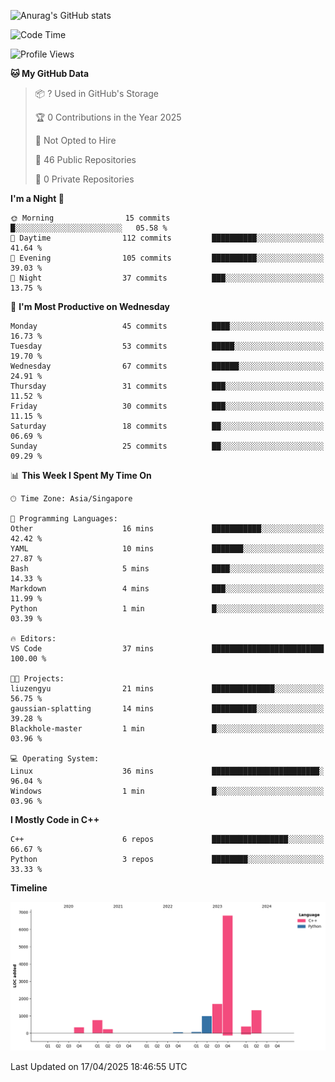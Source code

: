 ![Anurag's GitHub stats](https://github-readme-stats.vercel.app/api?username=OnePointFive99&show_icons=true&theme=transparent)

<!--START_SECTION:waka-->
![Code Time](http://img.shields.io/badge/Code%20Time-228%20hrs%2027%20mins-blue)

![Profile Views](http://img.shields.io/badge/Profile%20Views-0-blue)

**🐱 My GitHub Data** 

> 📦 ? Used in GitHub's Storage 
 > 
> 🏆 0 Contributions in the Year 2025
 > 
> 🚫 Not Opted to Hire
 > 
> 📜 46 Public Repositories 
 > 
> 🔑 0 Private Repositories 
 > 
**I'm a Night 🦉** 

```text
🌞 Morning                15 commits          █░░░░░░░░░░░░░░░░░░░░░░░░   05.58 % 
🌆 Daytime                112 commits         ██████████░░░░░░░░░░░░░░░   41.64 % 
🌃 Evening                105 commits         ██████████░░░░░░░░░░░░░░░   39.03 % 
🌙 Night                  37 commits          ███░░░░░░░░░░░░░░░░░░░░░░   13.75 % 
```
📅 **I'm Most Productive on Wednesday** 

```text
Monday                   45 commits          ████░░░░░░░░░░░░░░░░░░░░░   16.73 % 
Tuesday                  53 commits          █████░░░░░░░░░░░░░░░░░░░░   19.70 % 
Wednesday                67 commits          ██████░░░░░░░░░░░░░░░░░░░   24.91 % 
Thursday                 31 commits          ███░░░░░░░░░░░░░░░░░░░░░░   11.52 % 
Friday                   30 commits          ███░░░░░░░░░░░░░░░░░░░░░░   11.15 % 
Saturday                 18 commits          ██░░░░░░░░░░░░░░░░░░░░░░░   06.69 % 
Sunday                   25 commits          ██░░░░░░░░░░░░░░░░░░░░░░░   09.29 % 
```


📊 **This Week I Spent My Time On** 

```text
🕑︎ Time Zone: Asia/Singapore

💬 Programming Languages: 
Other                    16 mins             ███████████░░░░░░░░░░░░░░   42.42 % 
YAML                     10 mins             ███████░░░░░░░░░░░░░░░░░░   27.87 % 
Bash                     5 mins              ████░░░░░░░░░░░░░░░░░░░░░   14.33 % 
Markdown                 4 mins              ███░░░░░░░░░░░░░░░░░░░░░░   11.99 % 
Python                   1 min               █░░░░░░░░░░░░░░░░░░░░░░░░   03.39 % 

🔥 Editors: 
VS Code                  37 mins             █████████████████████████   100.00 % 

🐱‍💻 Projects: 
liuzengyu                21 mins             ██████████████░░░░░░░░░░░   56.75 % 
gaussian-splatting       14 mins             ██████████░░░░░░░░░░░░░░░   39.28 % 
Blackhole-master         1 min               █░░░░░░░░░░░░░░░░░░░░░░░░   03.96 % 

💻 Operating System: 
Linux                    36 mins             ████████████████████████░   96.04 % 
Windows                  1 min               █░░░░░░░░░░░░░░░░░░░░░░░░   03.96 % 
```

**I Mostly Code in C++** 

```text
C++                      6 repos             █████████████████░░░░░░░░   66.67 % 
Python                   3 repos             ████████░░░░░░░░░░░░░░░░░   33.33 % 
```



**Timeline**

![Lines of Code chart](https://raw.githubusercontent.com/OnePointFive99/OnePointFive99/main/assets/bar_graph.png)


 Last Updated on 17/04/2025 18:46:55 UTC
<!--END_SECTION:waka-->

  
